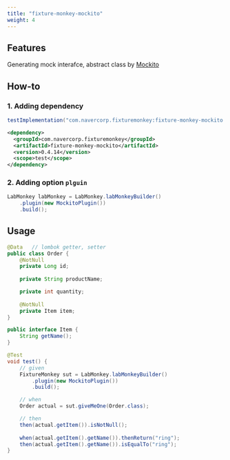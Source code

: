 ```yaml
---
title: "fixture-monkey-mockito"
weight: 4
---
```

## Features
Generating mock interafce, abstract class by [Mockito](https://site.mockito.org/)

## How-to
### 1. Adding dependency
```groovy
testImplementation("com.navercorp.fixturemonkey:fixture-monkey-mockito:0.4.14")
```

```xml
<dependency>
  <groupId>com.navercorp.fixturemonkey</groupId>
  <artifactId>fixture-monkey-mockito</artifactId>
  <version>0.4.14</version>
  <scope>test</scope>
</dependency>
```

### 2. Adding option `plguin`
```java
LabMonkey labMonkey = LabMonkey.labMonkeyBuilder()
    .plugin(new MockitoPlugin())
    .build();
```

## Usage
```java
@Data   // lombok getter, setter
public class Order {
    @NotNull
    private Long id;
    
    private String productName;

    private int quantity;
    
    @NotNull
    private Item item;
}

public interface Item {
    String getName();
}

@Test
void test() {
    // given
    FixtureMonkey sut = LabMonkey.labMonkeyBuilder()
        .plugin(new MockitoPlugin())
        .build();

    // when
    Order actual = sut.giveMeOne(Order.class);

    // then
    then(actual.getItem()).isNotNull();
    
    when(actual.getItem().getName()).thenReturn("ring");
    then(actual.getItem().getName()).isEqualTo("ring");
}
```
